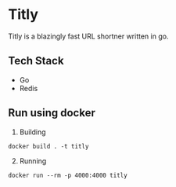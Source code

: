 # Titly

Titly is a blazingly fast URL shortner written in go.

## Tech Stack

- Go
- Redis

## Run using docker

1. Building

```Docker
docker build . -t titly
```

2. Running

```Docker
docker run --rm -p 4000:4000 titly
```
